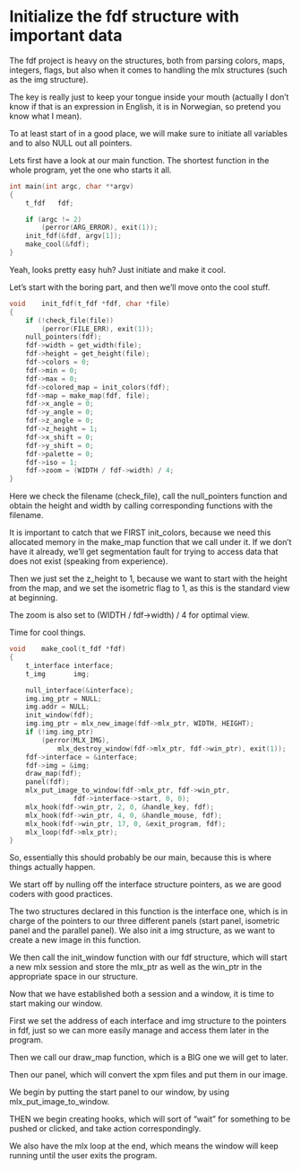 # Initialize the fdf structure with important data

The fdf project is heavy on the structures, both from parsing colors, maps, integers, flags, but also when it comes to handling the mlx structures (such as the img structure). 

The key is really just to keep your tongue inside your mouth (actually I don’t know if that is an expression in English, it is in Norwegian, so pretend you know what I mean).

To at least start of in a good place, we will make sure to initiate all variables and to also NULL out all pointers. 

Lets first have a look at our main function. The shortest function in the whole program, yet the one who starts it all. 

```c
int main(int argc, char **argv)
{
    t_fdf	fdf;

	if (argc != 2)
		(perror(ARG_ERROR), exit(1));
	init_fdf(&fdf, argv[1]);
	make_cool(&fdf);
}
```

Yeah, looks pretty easy huh? Just initiate and make it cool.

Let’s start with the boring part, and then we’ll move onto the cool stuff. 

```c
void	init_fdf(t_fdf *fdf, char *file)
{
	if (!check_file(file))
		(perror(FILE_ERR), exit(1));
	null_pointers(fdf);
	fdf->width = get_width(file);
	fdf->height = get_height(file);
	fdf->colors = 0;
	fdf->min = 0;
	fdf->max = 0;
	fdf->colored_map = init_colors(fdf);
	fdf->map = make_map(fdf, file);
	fdf->x_angle = 0;
	fdf->y_angle = 0;
	fdf->z_angle = 0;
	fdf->z_height = 1;
	fdf->x_shift = 0;
	fdf->y_shift = 0;
	fdf->palette = 0;
	fdf->iso = 1;
	fdf->zoom = (WIDTH / fdf->width) / 4;
}
```

Here we check the filename (check_file), call the null_pointers function and obtain the height and width by calling corresponding functions with the filename. 

It is important to catch that we FIRST init_colors, because we need this allocated memory in the make_map function that we call under it. If we don’t have it already, we’ll get segmentation fault for trying to access data that does not exist (speaking from experience). 

Then we just set the z_height to 1, because we want to start with the height from the map, and we set the isometric flag to 1, as this is the standard view at beginning. 

The zoom is also set to (WIDTH / fdf→width) / 4 for optimal view. 

Time for cool things. 

```c
void	make_cool(t_fdf	*fdf)
{
	t_interface	interface;
	t_img		img;

	null_interface(&interface);
	img.img_ptr = NULL;
	img.addr = NULL;
	init_window(fdf);
	img.img_ptr = mlx_new_image(fdf->mlx_ptr, WIDTH, HEIGHT);
	if (!img.img_ptr)
		(perror(MLX_IMG),
		 	mlx_destroy_window(fdf->mlx_ptr, fdf->win_ptr), exit(1));
	fdf->interface = &interface;
	fdf->img = &img;
	draw_map(fdf);
	panel(fdf);
	mlx_put_image_to_window(fdf->mlx_ptr, fdf->win_ptr,
				fdf->interface->start, 0, 0);
	mlx_hook(fdf->win_ptr, 2, 0, &handle_key, fdf);
	mlx_hook(fdf->win_ptr, 4, 0, &handle_mouse, fdf);
	mlx_hook(fdf->win_ptr, 17, 0, &exit_program, fdf);
	mlx_loop(fdf->mlx_ptr);
}
```

So, essentially this should probably be our main, because this is where things actually happen. 

We start off by nulling off the interface structure pointers, as we are good coders with good practices.

The two structures declared in this function is the interface one, which is in charge of the pointers to our three different panels (start panel, isometric panel and the parallel panel). We also init a img structure, as we want to create a new image in this function. 

We then call the init_window function with our fdf structure, which will start a new mlx session and store the mlx_ptr as well as the win_ptr in the appropriate space in our structure. 

Now that we have established both a session and a window, it is time to start making our window. 

First we set the address of each interface and img structure to the pointers in fdf, just so we can more easily manage and access them later in the program. 

Then we call our draw_map function, which is a BIG one we will get to later. 

Then our panel, which will convert the xpm files and put them in our image. 

We begin by putting the start panel to our window, by using mlx_put_image_to_window. 

THEN we begin creating hooks, which will sort of “wait” for something to be pushed or clicked, and take action correspondingly. 

We also have the mlx loop at the end, which means the window will keep running until the user exits the program.